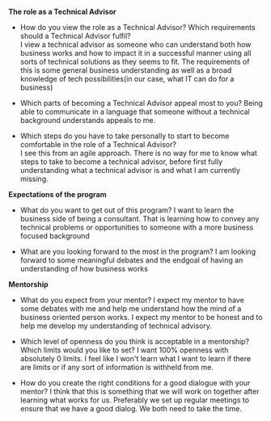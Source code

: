 **The role as a Technical Advisor**
* How do you view the role as a Technical Advisor? Which requirements should a Technical Advisor fulfil?  
I view a technical advisor as someone who can understand both how business works and how to impact it in a successful manner using all sorts of technical solutions as they seems to fit.
The requirements of this is some general business understanding as well as a broad knowledge of tech possibilities(in our case, what IT can do for a business)

* Which parts of becoming a Technical Advisor appeal most to you? 
Being able to communicate in a language that someone without a technical background understands appeals to me.

* Which steps do you have to take personally to start to become comfortable in the role of a Technical Advisor?  
I see this from an agile approach. 
There is no way for me to know what steps to take to become a technical advisor, before first fully understanding what a technical advisor is and what I am currently missing.

**Expectations of the program**
* What do you want to get out of this program? 
I want to learn the business side of being a consultant.
That is learning how to convey any technical problems or opportunities to someone with a more business focused background

* What are you looking forward to the most in the program? 
I am looking forward to some meaningful debates and the endgoal of having an understanding of how business works

**Mentorship**
* What do you expect from your mentor? 
I expect my mentor to have some debates with me and help me understand how the mind of a business oriented person works. I expect my mentor to be honest and to help me develop my understanding of technical advisory.

* Which level of openness do you think is acceptable in a mentorship? Which limits would you like to set?
I want 100% openness with absolutely 0 limits. 
I feel like I won't learn what I want to learn if there are limits or if any sort of information is withheld from me.

* How do you create the right conditions for a good dialogue with your mentor?
I think that this is something that we will work on together after learning what works for us.
Preferably we set up regular meetings to ensure that we have a good dialog. We both need to take the time. 